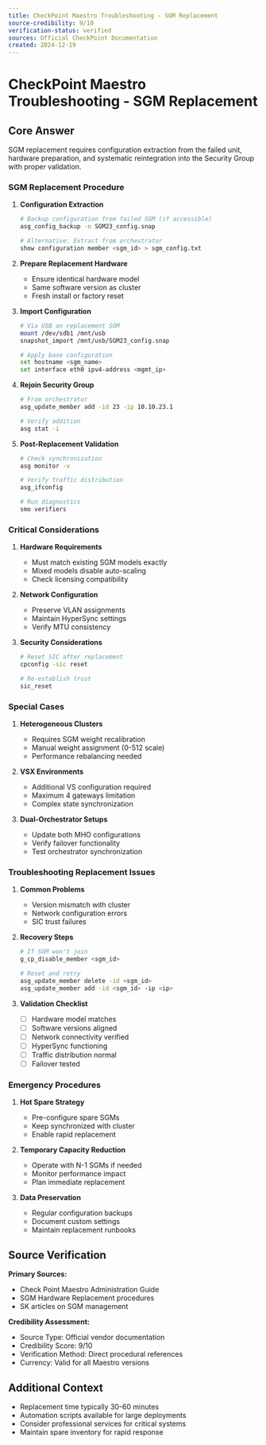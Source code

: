 ```yaml
---
title: CheckPoint Maestro Troubleshooting - SGM Replacement
source-credibility: 9/10
verification-status: verified
sources: Official CheckPoint Documentation
created: 2024-12-19
---
```


# CheckPoint Maestro Troubleshooting - SGM Replacement

## Core Answer

SGM replacement requires configuration extraction from the failed unit, hardware preparation, and systematic reintegration into the Security Group with proper validation.

### SGM Replacement Procedure

1. **Configuration Extraction**
   ```bash
   # Backup configuration from failed SGM (if accessible)
   asg_config_backup -n SGM23_config.snap
   
   # Alternative: Extract from orchestrator
   show configuration member <sgm_id> > sgm_config.txt
   ```

2. **Prepare Replacement Hardware**
   - Ensure identical hardware model
   - Same software version as cluster
   - Fresh install or factory reset

3. **Import Configuration**
   ```bash
   # Via USB on replacement SGM
   mount /dev/sdb1 /mnt/usb
   snapshot_import /mnt/usb/SGM23_config.snap
   
   # Apply base configuration
   set hostname <sgm_name>
   set interface eth0 ipv4-address <mgmt_ip>
   ```

4. **Rejoin Security Group**
   ```bash
   # From orchestrator
   asg_update_member add -id 23 -ip 10.10.23.1
   
   # Verify addition
   asg stat -i
   ```

5. **Post-Replacement Validation**
   ```bash
   # Check synchronization
   asg monitor -v
   
   # Verify traffic distribution
   asg_ifconfig
   
   # Run diagnostics
   smo verifiers
   ```

### Critical Considerations

1. **Hardware Requirements**
   - Must match existing SGM models exactly
   - Mixed models disable auto-scaling
   - Check licensing compatibility

2. **Network Configuration**
   - Preserve VLAN assignments
   - Maintain HyperSync settings
   - Verify MTU consistency

3. **Security Considerations**
   ```bash
   # Reset SIC after replacement
   cpconfig -sic reset
   
   # Re-establish trust
   sic_reset
   ```

### Special Cases

1. **Heterogeneous Clusters**
   - Requires SGM weight recalibration
   - Manual weight assignment (0-512 scale)
   - Performance rebalancing needed

2. **VSX Environments**
   - Additional VS configuration required
   - Maximum 4 gateways limitation
   - Complex state synchronization

3. **Dual-Orchestrator Setups**
   - Update both MHO configurations
   - Verify failover functionality
   - Test orchestrator synchronization

### Troubleshooting Replacement Issues

1. **Common Problems**
   - Version mismatch with cluster
   - Network configuration errors
   - SIC trust failures

2. **Recovery Steps**
   ```bash
   # If SGM won't join
   g_cp_disable_member <sgm_id>
   
   # Reset and retry
   asg_update_member delete -id <sgm_id>
   asg_update_member add -id <sgm_id> -ip <ip>
   ```

3. **Validation Checklist**
   - [ ] Hardware model matches
   - [ ] Software versions aligned
   - [ ] Network connectivity verified
   - [ ] HyperSync functioning
   - [ ] Traffic distribution normal
   - [ ] Failover tested

### Emergency Procedures

1. **Hot Spare Strategy**
   - Pre-configure spare SGMs
   - Keep synchronized with cluster
   - Enable rapid replacement

2. **Temporary Capacity Reduction**
   - Operate with N-1 SGMs if needed
   - Monitor performance impact
   - Plan immediate replacement

3. **Data Preservation**
   - Regular configuration backups
   - Document custom settings
   - Maintain replacement runbooks

## Source Verification

**Primary Sources:**
- Check Point Maestro Administration Guide
- SGM Hardware Replacement procedures
- SK articles on SGM management

**Credibility Assessment:**
- Source Type: Official vendor documentation
- Credibility Score: 9/10
- Verification Method: Direct procedural references
- Currency: Valid for all Maestro versions

## Additional Context

- Replacement time typically 30-60 minutes
- Automation scripts available for large deployments
- Consider professional services for critical systems
- Maintain spare inventory for rapid response